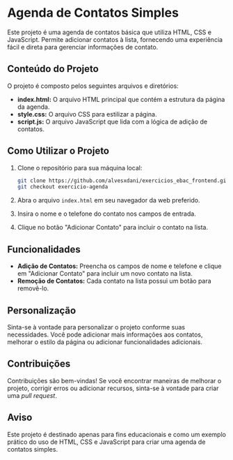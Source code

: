 # Agenda de Contatos Simples

Este projeto é uma agenda de contatos básica que utiliza HTML, CSS e JavaScript. Permite adicionar contatos à lista, fornecendo uma experiência fácil e direta para gerenciar informações de contato.

## Conteúdo do Projeto

O projeto é composto pelos seguintes arquivos e diretórios:

- **index.html:** O arquivo HTML principal que contém a estrutura da página da agenda.
- **style.css:** O arquivo CSS para estilizar a página.
- **script.js:** O arquivo JavaScript que lida com a lógica de adição de contatos.

## Como Utilizar o Projeto

1. Clone o repositório para sua máquina local:

   ```bash
   git clone https://github.com/alvesxdani/exercicios_ebac_frontend.git
   git checkout exercicio-agenda
   ```

2. Abra o arquivo `index.html` em seu navegador da web preferido.

3. Insira o nome e o telefone do contato nos campos de entrada.

4. Clique no botão "Adicionar Contato" para incluir o contato na lista.

## Funcionalidades

- **Adição de Contatos:** Preencha os campos de nome e telefone e clique em "Adicionar Contato" para incluir um novo contato na lista.
- **Remoção de Contatos:** Cada contato na lista possui um botão para removê-lo.

## Personalização

Sinta-se à vontade para personalizar o projeto conforme suas necessidades. Você pode adicionar mais informações aos contatos, melhorar o estilo da página ou adicionar funcionalidades adicionais.

## Contribuições

Contribuições são bem-vindas! Se você encontrar maneiras de melhorar o projeto, corrigir erros ou adicionar recursos, sinta-se à vontade para criar uma _pull request_.

## Aviso

Este projeto é destinado apenas para fins educacionais e como um exemplo prático do uso de HTML, CSS e JavaScript para criar uma agenda de contatos simples.
